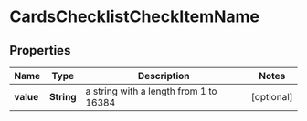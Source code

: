 # CardsChecklistCheckItemName

## Properties
Name | Type | Description | Notes
------------ | ------------- | ------------- | -------------
**value** | **String** | a string with a length from 1 to 16384 |  [optional]
